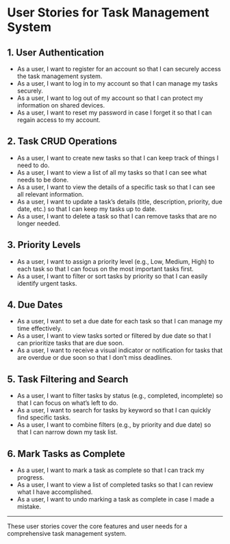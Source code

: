 # User Stories for Task Management System

## 1. User Authentication

- As a user, I want to register for an account so that I can securely access the task management system.
- As a user, I want to log in to my account so that I can manage my tasks securely.
- As a user, I want to log out of my account so that I can protect my information on shared devices.
- As a user, I want to reset my password in case I forget it so that I can regain access to my account.

## 2. Task CRUD Operations

- As a user, I want to create new tasks so that I can keep track of things I need to do.
- As a user, I want to view a list of all my tasks so that I can see what needs to be done.
- As a user, I want to view the details of a specific task so that I can see all relevant information.
- As a user, I want to update a task’s details (title, description, priority, due date, etc.) so that I can keep my tasks up to date.
- As a user, I want to delete a task so that I can remove tasks that are no longer needed.

## 3. Priority Levels

- As a user, I want to assign a priority level (e.g., Low, Medium, High) to each task so that I can focus on the most important tasks first.
- As a user, I want to filter or sort tasks by priority so that I can easily identify urgent tasks.

## 4. Due Dates

- As a user, I want to set a due date for each task so that I can manage my time effectively.
- As a user, I want to view tasks sorted or filtered by due date so that I can prioritize tasks that are due soon.
- As a user, I want to receive a visual indicator or notification for tasks that are overdue or due soon so that I don’t miss deadlines.

## 5. Task Filtering and Search

- As a user, I want to filter tasks by status (e.g., completed, incomplete) so that I can focus on what’s left to do.
- As a user, I want to search for tasks by keyword so that I can quickly find specific tasks.
- As a user, I want to combine filters (e.g., by priority and due date) so that I can narrow down my task list.

## 6. Mark Tasks as Complete

- As a user, I want to mark a task as complete so that I can track my progress.
- As a user, I want to view a list of completed tasks so that I can review what I have accomplished.
- As a user, I want to undo marking a task as complete in case I made a mistake.

---

These user stories cover the core features and user needs for a comprehensive task management system.
